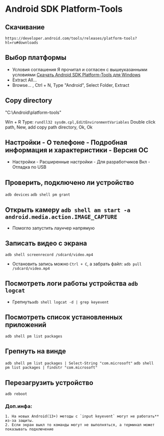# Android SDK Platform-Tools

## Скачивание
  ```https://developer.android.com/tools/releases/platform-tools?hl=ru#downloads```

## Выбор платформы
- Условия соглашения
  Я прочитал и согласен с вышеуказанными условиями
  [Скачать Android SDK Platform-Tools для Windows](https://dl.google.com/android/repository/platform-tools-latest-windows.zip?hl=ru)
- Extract All...
- Browse... , Ctrl + N, Type "Android", Select Folder, Extract

## Copy directory
"C:\Android\platform-tools"

Win + R
Type: ```rundll32 sysdm.cpl,EditEnvironmentVariables```
Double click path, New, add copy path directory, Ok, Ok

## Настройки - О телефоне - Подробная информация и характеристики - Версия ОС
- Настройки - Расширенные настройки - Для разработчиков
  Вкл - Отладка по USB
 
## Проверить, подключено ли устройство
```adb devices```
```adb shell pm grant```

## Открыть камеру ```adb shell am start -a android.media.action.IMAGE_CAPTURE```
- Помогло запустить лаунчер напрямую

## Записать видео с экрана
```adb shell screenrecord /sdcard/video.mp4```
- Остановить запись можно `Ctrl + C`, а забрать файл:
```adb pull /sdcard/video.mp4```

## Посмотреть логи работы устройства ```adb logcat```
- Грепнуть```adb shell logcat -d | grep keyevent```

## Посмотреть список установленных приложений
```adb shell pm list packages```

## Грепнуть на винде
```adb shell pm list packages | Select-String "com.microsoft"```
```adb shell pm list packages | findstr "com.microsoft"```

## Перезагрузить устройство
```adb reboot```


### Доп.инфа:
	1. На новых Android(13+) методы с `input keyevent` могут не работать** из-за защиты.
	2. Если экран выкл то команды могут не выполняться, а терминал может показывать подключение
